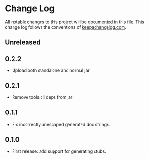 # Change Log
All notable changes to this project will be documented in this file. This change log follows the conventions of [keepachangelog.com](http://keepachangelog.com/).

## Unreleased

## 0.2.2

- Upload both standalone and normal jar

## 0.2.1

- Remove tools.cli deps from jar

## 0.1.1

- Fix incorrectly unescaped generated doc strings.

## 0.1.0

- First release: add support for generating stubs.
